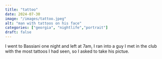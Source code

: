 ```yaml
---
title: "tattoo"
date: 2024-07-30
image: "/images/tattoo.jpeg"
alt: "man with tattoos on his face"
categories: ["georgia", "nightlife","portrait"]
draft: false
---
```


I went to Bassiani one night and left at 7am, I ran into a guy I met in the club with the most tattoos I had seen, so I asked to take his pictue. 